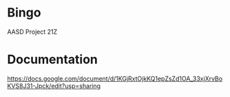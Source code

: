 # Bingo
AASD Project 21Z

# Documentation
https://docs.google.com/document/d/1KGjRxtOjkKQ1epZsZd1OA_33xjXrvBoKVS8J31-Jpck/edit?usp=sharing

